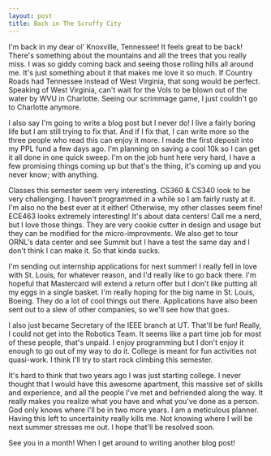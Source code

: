 ```yaml
---
layout: post
title: Back in The Scruffy City
---
```


I'm back in my dear ol' Knoxville, Tennessee! It feels great to be back! There's something about the mountains and all the trees that you really miss.
I was so giddy coming back and seeing those rolling hills all around me. It's just something about it that makes me love it so much. If
Country Roads had Tennessee instead of West Virginia, that song would be perfect. Speaking of West Virginia, can't wait for the Vols to be blown
out of the water by WVU in Charlotte. Seeing our scrimmage game, I just couldn't go to Charlotte anymore.

I also say I'm going to write a blog post but I never do! I live a fairly boring life but I am still trying to fix that. And if I fix that, I
can write more so the three people who read this can enjoy it more. I made the first deposit into my PPL fund a few days ago. I'm planning on saving
a cool 10k so I can get it all done in one quick sweep. I'm on the job hunt here very hard, I have a few promising things coming up but that's the thing,
it's coming up and you never know; with anything. 

Classes this semester seem very interesting. CS360 & CS340 look to be very challenging. I haven't programmed in a while so I am fairly rusty at it.
I'm also no the best ever at it either! Otherwise, my other classes seem fine! ECE463 looks extremely interesting! It's about data centers! Call
me a nerd, but I love those things. They are very cookie cutter in design and usage but they can be modified for the micro-improvments. We also
get to tour ORNL's data center and see Summit but I have a test the same day and I don't think I can make it. So that kinda sucks. 

I'm sending out internship applications for next summer! I really fell in love with St. Louis, for whatever reason, and I'd really like to go back there.
I'm hopeful that Mastercard will extend a return offer but I don't like putting all my eggs in a single basket. I'm really hoping for the big name in
St. Louis, Boeing. They do a lot of cool things out there. Applications have also been sent out to a slew of other companies, so we'll see how that goes.

I also just became Secretary of the IEEE branch at UT. That'll be fun! Really, I could not get into the Robotics Team. It seems like a part time
job for most of these people, that's unpaid. I enjoy programming but I don't enjoy it enough to go out of my way to do it. College is meant for 
fun activities not quasi-work. I think I'll try to start rock climbing this semester.


It's hard to think that two years ago I was just starting college. I never thought that I would have this awesome apartment, this massive set of 
skills and experience, and all the people I've met and befriended along the way. It really makes you realize what you have and what you've done 
as a person. God only knows where I'll be in two more years. I am a meticulous planner. Having this left to uncertainity really kills me. Not knowing
where I will be next summer stresses me out. I hope that'll be resolved soon. 

See you in a month! When I get around to writing another blog post!
